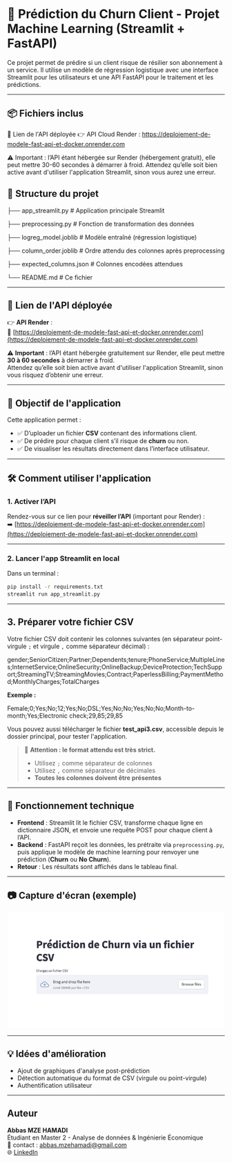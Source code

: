 # 🧠 Prédiction du Churn Client - Projet Machine Learning (Streamlit + FastAPI)

Ce projet permet de prédire si un client risque de résilier son abonnement à un service. Il utilise un modèle de régression logistique avec une interface Streamlit pour les utilisateurs et une API FastAPI pour le traitement et les prédictions.

---

## 📦 Fichiers inclus

🚀 Lien de l'API déployée
👉 API Cloud Render :
https://deploiement-de-modele-fast-api-et-docker.onrender.com

⚠️ Important : l’API étant hébergée sur Render (hébergement gratuit), elle peut mettre 30-60 secondes à démarrer à froid.
Attendez qu’elle soit bien active avant d'utiliser l'application Streamlit, sinon vous aurez une erreur.



## 📁 Structure du projet


├── app_streamlit.py      # Application principale Streamlit

├── preprocessing.py      # Fonction de transformation des données

├── logreg_model.joblib   # Modèle entraîné (régression logistique)

├── column_order.joblib   # Ordre attendu des colonnes après preprocessing

├── expected_columns.json # Colonnes encodées attendues

└── README.md             # Ce fichier




---

## 🚀 Lien de l'API déployée

👉 **API Render** :  
🔗 [https://deploiement-de-modele-fast-api-et-docker.onrender.com](https://deploiement-de-modele-fast-api-et-docker.onrender.com)

⚠️ **Important** : l’API étant hébergée gratuitement sur Render, elle peut mettre **30 à 60 secondes** à démarrer à froid.  
Attendez qu’elle soit bien active avant d'utiliser l'application Streamlit, sinon vous risquez d’obtenir une erreur.

---

## 🎯 Objectif de l'application

Cette application permet :

- ✅ D’uploader un fichier **CSV** contenant des informations client.  
- ✅ De prédire pour chaque client s’il risque de **churn** ou non.  
- ✅ De visualiser les résultats directement dans l’interface utilisateur.  

---

## 🛠️ Comment utiliser l'application

### 1. Activer l’API

Rendez-vous sur ce lien pour **réveiller l’API** (important pour Render) :  
➡️ [https://deploiement-de-modele-fast-api-et-docker.onrender.com](https://deploiement-de-modele-fast-api-et-docker.onrender.com)

---

### 2. Lancer l'app Streamlit en local

Dans un terminal :

```bash
pip install -r requirements.txt
streamlit run app_streamlit.py
```

---

## 3. Préparer votre fichier CSV

Votre fichier CSV doit contenir les colonnes suivantes (en séparateur point-virgule `;` et virgule `,` comme séparateur décimal) :


gender;SeniorCitizen;Partner;Dependents;tenure;PhoneService;MultipleLines;InternetService;OnlineSecurity;OnlineBackup;DeviceProtection;TechSupport;StreamingTV;StreamingMovies;Contract;PaperlessBilling;PaymentMethod;MonthlyCharges;TotalCharges




**Exemple :**

Female;0;Yes;No;12;Yes;No;DSL;Yes;No;No;Yes;No;No;Month-to-month;Yes;Electronic check;29,85;29,85

Vous pouvez aussi télécharger le fichier **test_api3.csv**, accessible depuis le dossier principal, pour tester l'application.


> 📌 **Attention : le format attendu est très strict.**
>
> - Utilisez `;` comme séparateur de colonnes
> - Utilisez `,` comme séparateur de décimales
> - **Toutes les colonnes doivent être présentes**


---

## 📡 Fonctionnement technique

- **Frontend** : Streamlit lit le fichier CSV, transforme chaque ligne en dictionnaire JSON, et envoie une requête POST pour chaque client à l’API.
- **Backend** : FastAPI reçoit les données, les prétraite via `preprocessing.py`, puis applique le modèle de machine learning pour renvoyer une prédiction (**Churn** ou **No Churn**).
- **Retour** : Les résultats sont affichés dans le tableau final.

---

## 📷 Capture d'écran (exemple)

![Capture d'écran de l'app Streamlit](capture_app.png)


---

## 💡 Idées d'amélioration

- Ajout de graphiques d'analyse post-prédiction
- Détection automatique du format de CSV (virgule ou point-virgule)
- Authentification utilisateur


---

##  Auteur

**Abbas MZE HAMADI**  
Étudiant en Master 2 - Analyse de données & Ingénierie Économique  
📧 contact : abbas.mzehamadi@gmail.com  
🌐 [LinkedIn](#)


